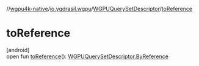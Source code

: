 //[wgpu4k-native](../../../index.md)/[io.ygdrasil.wgpu](../index.md)/[WGPUQuerySetDescriptor](index.md)/[toReference](to-reference.md)

# toReference

[android]\
open fun [toReference](to-reference.md)(): [WGPUQuerySetDescriptor.ByReference](../../io.ygdrasil.wgpu.android/-w-g-p-u-query-set-descriptor/-by-reference/index.md)